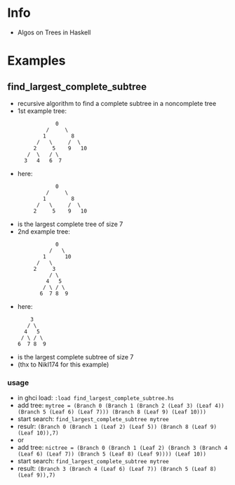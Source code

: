 # Info
- Algos on Trees in Haskell

# Examples
## find_largest_complete_subtree
- recursive algorithm to find a complete subtree in a noncomplete tree
- 1st example tree:
  ```
              0
           /     \
          1        8
        /   \     /  \
       2     5    9   10
     /  \   / \
    3   4   6  7
  ```
- here:
  ```
              0
           /     \
          1        8
        /   \     /  \
       2     5    9   10
  ```
- is the largest complete tree of size 7
- 2nd example tree:
  ```
              0
            /   \
          1      10
        /   \
       2     3
            / \
           4   5
          / \ / \
         6  7 8  9
  ```
- here:
  ```
      3
     / \
    4   5
   / \ / \
  6  7 8  9
  ```
- is the largest complete subtree of size 7
- (thx to Nikl174 for this example)

### usage
- in ghci load: ```:load find_largest_complete_subtree.hs```
- add tree: ```mytree = (Branch 0 (Branch 1 (Branch 2 (Leaf 3) (Leaf 4)) (Branch 5 (Leaf 6) (Leaf 7))) (Branch 8 (Leaf 9) (Leaf 10)))```
- start search: ```find_largest_complete_subtree mytree ```
- resulr: ```(Branch 0 (Branch 1 (Leaf 2) (Leaf 5)) (Branch 8 (Leaf 9) (Leaf 10)),7)```
- or
- add tree: ```nictree = (Branch 0 (Branch 1 (Leaf 2) (Branch 3 (Branch 4 (Leaf 6) (Leaf 7)) (Branch 5 (Leaf 8) (Leaf 9)))) (Leaf 10))```
- start search: ```find_largest_complete_subtree mytree ```
- result: ```(Branch 3 (Branch 4 (Leaf 6) (Leaf 7)) (Branch 5 (Leaf 8) (Leaf 9)),7)```
